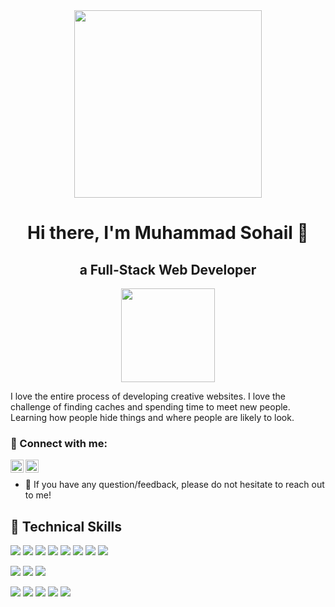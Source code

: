 <div id="header" align="center">
  <img src="https://media.giphy.com/media/v1.Y2lkPTc5MGI3NjExdTR3am91bHU5Z2IwYjNhdzd1YTJ3ejQzbWQwNWlydnFscTRlejF1ZCZlcD12MV9pbnRlcm5hbF9naWZfYnlfaWQmY3Q9cw/vLlpbDafjgHystuJ0a/giphy.gif" width="300"/>
</div>

<h1 align="center">
Hi there, I'm <a  target="_blank" rel="noreferrer">Muhammad Sohail</a> 👋
</h1> 

<div align="center" display="flex">
<h2>a Full-Stack Web Developer</h2> <img src="https://media.giphy.com/media/iOdhk1BSNJ7PsQRUN3/giphy.gif" width="150" />
</div> 

I love the entire process of developing creative websites. I love the challenge of finding caches and spending time to meet new people. Learning how people hide things and where people are likely to look.

### 🤝 Connect with me:

<a href="https://www.linkedin.com/in/sohailwebdev011/"><img align="left" src="https://raw.githubusercontent.com/yushi1007/yushi1007/main/images/linkedin.svg" alt="sohail | LinkedIn" width="21px"/></a>
<a href="https://www.instagram.com/sohail_404/"><img align="left" src="https://raw.githubusercontent.com/yushi1007/yushi1007/main/images/instagram.svg" alt="Sohail | Instagram" width="21px"/></a>
</br>
- 💬 If you have any question/feedback, please do not hesitate to reach out to me!

## 💼 Technical Skills

![](https://img.shields.io/badge/Code-React-informational?style=flat&logo=react&color=61DAFB)
![](https://img.shields.io/badge/Code-Redux-informational?style=flat&logo=Redux&color=764ABC)
![](https://img.shields.io/badge/Code-JavaScript-informational?style=flat&logo=JavaScript&color=F7DF1E)
![](https://img.shields.io/badge/Code-HTML5-informational?style=flat&logo=HTML5&color=E34F26)
![](https://img.shields.io/badge/Code-SQLite-informational?style=flat&logo=SQLite&color=003B57)
![](https://img.shields.io/badge/Code-Mongodb-informational?style=flat&logo=Mongodb&color=4DB33D)
![](https://img.shields.io/badge/Code-Express.js-informational?style=flat&logo=Express&color=CC3534)
![](https://img.shields.io/badge/Code-Node.js-informational?style=flat&logo=Node.js&color=303030)
</br>

![](https://img.shields.io/badge/Style-Bootstrap-informational?style=flat&logo=Bootstrap&color=7952B3)
![](https://img.shields.io/badge/Style-CSS3-informational?style=flat&logo=CSS3&color=1572B6)
![](https://img.shields.io/badge/Style-styled--components-informational?style=flat&logo=styled-components&color=DB7093)
</br>

![](https://img.shields.io/badge/Tools-NPM-informational?style=flat&logo=NPM&color=CB3837)
![](https://img.shields.io/badge/Tools-Heroku-informational?style=flat&logo=Heroku&color=430098)
![](https://img.shields.io/badge/Tools-Netlify-informational?style=flat&logo=netlify&color=00C7B7)
![](https://img.shields.io/badge/Tools-Git-informational?style=flat&logo=Git&color=F05032)
![](https://img.shields.io/badge/Tools-GitHub-informational?style=flat&logo=GitHub&color=181717)


